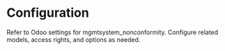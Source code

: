# Configuration

Refer to Odoo settings for mgmtsystem_nonconformity. Configure related models, access rights, and options as needed.

